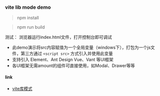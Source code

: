 ### vite lib mode demo

> npm install

> npm run build

测试： 浏览器运行index.html文件，打开控制台即可调试

- 此demo演示将src内容赋值为一个全局变量（windows下），打包为一个js文件，第三方通过 `<script src>` 方式引入并使用此变量
- 支持引入 Element、Ant Design Vue、Vant 等UI框架
- 各UI框架无需amount的组件可直接使用，如Modal、Drawer等等

#### link

- [vite库模式](https://cn.vitejs.dev/config/build-options.html#build-lib)
